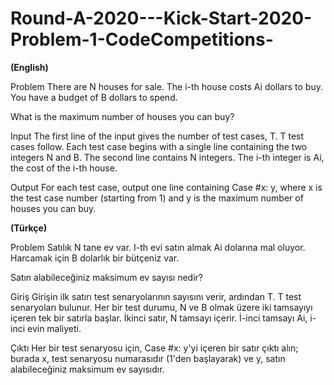 # Round-A-2020---Kick-Start-2020-Problem-1-CodeCompetitions-

******(English)******

Problem
There are N houses for sale. The i-th house costs Ai dollars to buy. You have a budget of B dollars to spend.

What is the maximum number of houses you can buy?

Input
The first line of the input gives the number of test cases, T. T test cases follow. Each test case begins with a single line containing the two integers N and B. The second line contains N integers. The i-th integer is Ai, the cost of the i-th house.

Output
For each test case, output one line containing Case #x: y, where x is the test case number (starting from 1) and y is the maximum number of houses you can buy.

******(Türkçe)******

Problem
Satılık N tane ev var. I-th evi satın almak Ai dolarına mal oluyor. Harcamak için B dolarlık bir bütçeniz var.

Satın alabileceğiniz maksimum ev sayısı nedir?

Giriş
Girişin ilk satırı test senaryolarının sayısını verir, ardından T. T test senaryoları bulunur. Her bir test durumu, N ve B olmak üzere iki tamsayıyı içeren tek bir satırla başlar. İkinci satır, N tamsayı içerir. İ-inci tamsayı Ai, i-inci evin maliyeti.

Çıktı
Her bir test senaryosu için, Case #x: y'yi içeren bir satır çıktı alın; burada x, test senaryosu numarasıdır (1'den başlayarak) ve y, satın alabileceğiniz maksimum ev sayısıdır.


